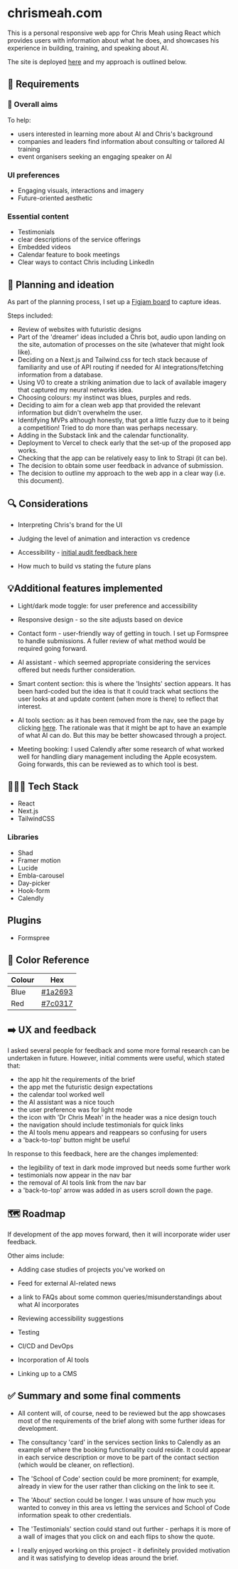# chrismeah.com

This is a personal responsive web app for Chris Meah using React which provides users with information about what he does, and showcases his experience in building, training, and speaking about AI.

The site is deployed [here](https://chris-meah.vercel.app) and my approach is outlined below.

## 🌠 Requirements

### 🎯 Overall aims

To help:

- users interested in learning more about AI and Chris's background
- companies and leaders find information about consulting or tailored AI training
- event organisers seeking an engaging speaker on AI

### UI preferences

- Engaging visuals, interactions and imagery
- Future-oriented aesthetic

### Essential content

- Testimonials
- clear descriptions of the service offerings
- Embedded videos
- Calendar feature to book meetings
- Clear ways to contact Chris including LinkedIn

## 📖 Planning and ideation

As part of the planning process, I set up a [Figjam board](https://www.figma.com/board/L4GzQkvDIeerzPiZi7Ov3c/Chris-Meah-website?node-id=1-76&t=XMjio1VXhnIDBWW0-1) to capture ideas.

Steps included:

- Review of websites with futuristic designs
- Part of the 'dreamer' ideas included a Chris bot, audio upon landing on the site, automation of processes on the site (whatever that might look like).
- Deciding on a Next.js and Tailwind.css for tech stack because of familiarity and use of API routing if needed for AI integrations/fetching information from a database.
- Using V0 to create a striking animation due to lack of available imagery that captured my neural networks idea.
- Choosing colours: my instinct was blues, purples and reds.
- Deciding to aim for a clean web app that provided the relevant information but didn't overwhelm the user.
- Identifying MVPs although honestly, that got a little fuzzy due to it being a competition! Tried to do more than was perhaps necessary.
- Adding in the Substack link and the calendar functionality.
- Deployment to Vercel to check early that the set-up of the proposed app works.
- Checking that the app can be relatively easy to link to Strapi (it can be). 
- The decision to obtain some user feedback in advance of submission.
- The decision to outline my approach to the web app in a clear way (i.e. this document).


## 🔍 Considerations

- Interpreting Chris's brand for the UI

- Judging the level of animation and interaction vs credence

- Accessibility - [initial audit feedback here](https://pagespeed.web.dev/analysis/https-chris-meah-vercel-app/rszbl7ayrk?form_factor=desktop)

- How much to build vs stating the future plans 

## 💡Additional features implemented

- Light/dark mode toggle: for user preference and accessibility

- Responsive design - so the site adjusts based on device

- Contact form - user-friendly way of getting in touch. I set up Formspree to handle submissions. A fuller review of what method would be required going forward.

- AI assistant - which seemed appropriate considering the services offered but needs further consideration. 
  
- Smart content section: this is where the 'Insights' section appears. It has been hard-coded but the idea is that it could track what sections the user looks at and update content (when more is there) to reflect that interest.

- AI tools section: as it has been removed from the nav, see the page by clicking [here](https://chris-meah.vercel.app/tools). The rationale was that it might be apt to have an example of what AI can do. But this may be better showcased through a project.

- Meeting booking: I used Calendly after some research of what worked well for handling diary management including the Apple ecosystem. Going forwards, this can be reviewed as to which tool is best. 

## 👩🏻‍💻 Tech Stack

- React
- Next.js
- TailwindCSS

### Libraries

- Shad
- Framer motion
- Lucide
- Embla-carousel
- Day-picker
- Hook-form
- Calendly

## Plugins

- Formspree

## 🎨 Color Reference

| Colour | Hex                                       |
| ------ | ----------------------------------------- |
| Blue   | [#1a2693](https://hslpicker.com/#1a2693)  |
| Red    | [#7c0317](https://hslpicker.com/#7c0317)  |

## ➡️ UX and feedback

I asked several people for feedback and some more formal research can be undertaken in future. However, initial comments were useful, which stated that:

- the app hit the requirements of the brief
- the app met the futuristic design expectations
- the calendar tool worked well
- the AI assistant was a nice touch
- the user preference was for light mode
- the icon with 'Dr Chris Meah' in the header was a nice design touch
- the navigation should include testimonials for quick links
- the AI tools menu appears and reappears so confusing for users
- a 'back-to-top' button might be useful

In response to this feedback, here are the changes implemented:

- the legibility of text in dark mode improved but needs some further work
- testimonials now appear in the nav bar
- the removal of AI tools link from the nav bar 
- a 'back-to-top' arrow was added in as users scroll down the page.


## 🗺️ Roadmap

If development of the app moves forward, then it will incorporate wider user feedback.

Other aims include:

- Adding case studies of projects you've worked on

- Feed for external AI-related news

- a link to FAQs about some common queries/misunderstandings about what AI incorporates
  
- Reviewing accessibility suggestions

- Testing

- CI/CD and DevOps

- Incorporation of AI tools

- Linking up to a CMS

## ✅ Summary and some final comments

- All content will, of course, need to be reviewed but the app showcases most of the requirements of the brief along with some further ideas for development. 

- The consultancy 'card' in the services section links to Calendly as an example of where the booking functionality could reside. It could appear in each service description or move to be part of the contact section (which would be cleaner, on reflection).

- The 'School of Code' section could be more prominent; for example, already in view for the user rather than clicking on the link to see it. 

- The 'About' section could be longer. I was unsure of how much you wanted to convey in this area vs letting the services and School of Code information speak to other credentials. 

- The 'Testimonials' section could stand out further - perhaps it is more of a wall of images that you click on and each flips to show the quote.

- I really enjoyed working on this project - it definitely provided motivation and it was satisfying to develop ideas around the brief. 


